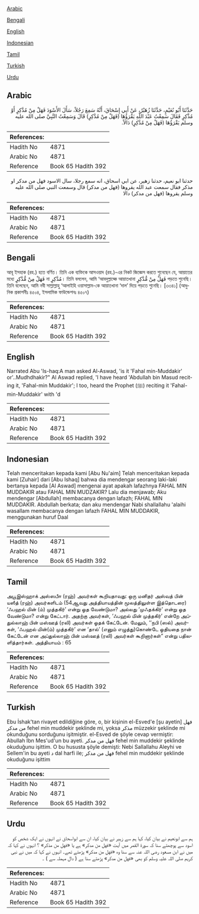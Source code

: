 [Arabic](#arabic)

[Bengali](#bengali)

[English](#english)

[Indonesian](#indonesian)

[Tamil](#tamil)

[Turkish](#turkish)

[Urdu](#urdu)

## Arabic


<div dir="rtl" lang="ar" style={{fontSize:'larger',backgroundColor:'#f8f9fa',padding:20}}>
حَدَّثَنَا أَبُو نُعَيْمٍ، حَدَّثَنَا زُهَيْرٌ، عَنْ أَبِي إِسْحَاقَ، أَنَّهُ سَمِعَ رَجُلاً، سَأَلَ الأَسْوَدَ فَهَلْ مِنْ مُدَّكِرٍ أَوْ مُذَّكِرٍ فَقَالَ سَمِعْتُ عَبْدَ اللَّهِ يَقْرَؤُهَا ‏(‏فَهَلْ مِنْ مُدَّكِرٍ‏)‏ قَالَ وَسَمِعْتُ النَّبِيَّ صلى الله عليه وسلم يَقْرَؤُهَا ‏(‏فَهَلْ مِنْ مُدَّكِرٍ‏)‏ دَالاً‏.‏
</div>
<div style={{backgroundColor:'#f8f9fa',padding:20, marginBottom: 10}}><table> <thead> <tr> <th>References:</th> <th></th> </tr> </thead> <tbody><tr><td>Hadith No</td><td>4871</td></tr><tr><td>Arabic No</td><td>4871</td></tr><tr><td>Reference</td><td>Book 65 Hadith 392</td></tr></tbody></table></div>


<div dir="rtl" lang="ar" style={{fontSize:'larger',backgroundColor:'#f8f9fa',padding:20}}>
حدثنا ابو نعيم، حدثنا زهير، عن ابي اسحاق، انه سمع رجلا، سال الاسود فهل من مدكر او مذكر فقال سمعت عبد الله يقروها (فهل من مدكر) قال وسمعت النبي صلى الله عليه وسلم يقروها (فهل من مدكر) دالا
</div>
<div style={{backgroundColor:'#f8f9fa',padding:20, marginBottom: 10}}><table> <thead> <tr> <th>References:</th> <th></th> </tr> </thead> <tbody><tr><td>Hadith No</td><td>4871</td></tr><tr><td>Arabic No</td><td>4871</td></tr><tr><td>Reference</td><td>Book 65 Hadith 392</td></tr></tbody></table></div>

## Bengali


<div dir="ltr" lang="bn" style={{fontSize:'larger',backgroundColor:'#f8f9fa',padding:20}}>
আবূ ইসহাক (রহ.) হতে বর্ণিত। তিনি এক ব্যক্তিকে আসওয়াদ (রহ.)-এর নিকট জিজ্ঞেস করতে শুনেছেন যে, আয়াতের মধ্যে فَهَلْ مِنْ مُّدَّكِرٍ না مُدَّكِرٍ। তিনি বললেন, আমি ‘আবদুল্লাহ্কে আয়াতখানা فَهَلْ مِنْ مُّدَّكِرٍ পড়তে শুনেছি। তিনি বলেছেন, আমি নবী সাল্লাল্লাহু ‘আলাইহি ওয়াসাল্লাম-কে আয়াতখানা ‘দাল’ দিয়ে পড়তে শুনেছি। [৩৩৪১] (আধুনিক প্রকাশনীঃ ৪৫০৪, ইসলামিক ফাউন্ডেশনঃ ৪৫০৭)
</div>
<div style={{backgroundColor:'#f8f9fa',padding:20, marginBottom: 10}}><table> <thead> <tr> <th>References:</th> <th></th> </tr> </thead> <tbody><tr><td>Hadith No</td><td>4871</td></tr><tr><td>Arabic No</td><td>4871</td></tr><tr><td>Reference</td><td>Book 65 Hadith 392</td></tr></tbody></table></div>

## English


<div dir="ltr" lang="en" style={{fontSize:'larger',backgroundColor:'#f8f9fa',padding:20}}>
Narrated Abu 'Is-haq:A man asked Al-Aswad, 'is it 'Fahal min-Muddakir' or'..Mudhdhakir?" Al Aswad replied, 'I have heard 'Abdullah bin Masud reciting it, 'Fahal-min Muddakir'; I too, heard the Prophet (ﷺ) reciting it 'Fahal-min-Muddakir' with 'd
</div>
<div style={{backgroundColor:'#f8f9fa',padding:20, marginBottom: 10}}><table> <thead> <tr> <th>References:</th> <th></th> </tr> </thead> <tbody><tr><td>Hadith No</td><td>4871</td></tr><tr><td>Arabic No</td><td>4871</td></tr><tr><td>Reference</td><td>Book 65 Hadith 392</td></tr></tbody></table></div>

## Indonesian


<div dir="ltr" lang="id" style={{fontSize:'larger',backgroundColor:'#f8f9fa',padding:20}}>
Telah menceritakan kepada kami [Abu Nu'aim] Telah menceritakan kepada kami [Zuhair] dari [Abu Ishaq] bahwa dia mendengar seorang laki-laki bertanya kepada [Al Aswad] mengenai ayat apakah lafazhnya FAHAL MIN MUDDAKIR atau FAHAL MIN MUDZAKIR? Lalu dia menjawab; Aku mendengar [Abdullah] membacanya dengan lafazh; FAHAL MIN MUDDAKIR. Abdullah berkata; dan aku mendengar Nabi shallallahu 'alaihi wasallam membacanya dengan lafazh FAHAL MIN MUDDAKIR, menggunakan huruf Daal
</div>
<div style={{backgroundColor:'#f8f9fa',padding:20, marginBottom: 10}}><table> <thead> <tr> <th>References:</th> <th></th> </tr> </thead> <tbody><tr><td>Hadith No</td><td>4871</td></tr><tr><td>Arabic No</td><td>4871</td></tr><tr><td>Reference</td><td>Book 65 Hadith 392</td></tr></tbody></table></div>

## Tamil


<div dir="ltr" lang="ta" style={{fontSize:'larger',backgroundColor:'#f8f9fa',padding:20}}>
அபூஇஸ்ஹாக் அஸ்ஸபீஈ (ரஹ்) அவர்கள் கூறியதாவது: ஒரு மனிதர் அஸ்வத் பின் யஸீத் (ரஹ்) அவர்களிடம் (54ஆவது அத்தியாயத்தின் மூலத்திலுள்ள இத்தொடரை) ‘ஃபஹல் மின் (ம்) முத்தகிர்’ என்று ஓத வேண்டுமா? அல்லது ‘முஃதக்கிர்’ என்று ஓத வேண்டுமா? என்று கேட்டார். அதற்கு அவர்கள், ‘ஃபஹல் மின் முத்தகிர்’ என்றே அப்துல்லாஹ் பின் மஸ்ஊத் (ரலி) அவர்கள் ஓதக் கேட்டேன். மேலும், ‘‘நபி (ஸல்) அவர்கள், ‘ஃபஹல் மின்(ம்) முத்தகிர்’ என ‘தால்’ (எனும் எழுத்து)கொண்டே ஓதியதை நான் கேட்டேன் என அப்துல்லாஹ் பின் மஸ்ஊத் (ரலி) அவர்கள் கூறினார்கள்” என்று பதிலளித்தார்கள். அத்தியாயம் : 65
</div>
<div style={{backgroundColor:'#f8f9fa',padding:20, marginBottom: 10}}><table> <thead> <tr> <th>References:</th> <th></th> </tr> </thead> <tbody><tr><td>Hadith No</td><td>4871</td></tr><tr><td>Arabic No</td><td>4871</td></tr><tr><td>Reference</td><td>Book 65 Hadith 392</td></tr></tbody></table></div>

## Turkish


<div dir="ltr" lang="tr" style={{fontSize:'larger',backgroundColor:'#f8f9fa',padding:20}}>
Ebu İshak'tan rivayet edildiğine göre, o, bir kişinin el-Esved'e [şu ayetin] فهل من مدكر fehel min muddekir şeklinde mi, yoksa مذكر müzzekir şeklinde mi okunduğunu sorduğunu işitmiştir. el-Esved de şöyle cevap vermiştir: Abullah İbn Mes'ud'un bu ayeti. فهل من مدكر fehel min muddekir şeklinde okuduğunu işittim. O bu hususta şöyle demişti: Nebi Sallallahu Aleyhi ve Sellem'in bu ayeti د dal harfi ile; فهل من مدكر fehel min muddekir şeklinde okuduğunu işittim
</div>
<div style={{backgroundColor:'#f8f9fa',padding:20, marginBottom: 10}}><table> <thead> <tr> <th>References:</th> <th></th> </tr> </thead> <tbody><tr><td>Hadith No</td><td>4871</td></tr><tr><td>Arabic No</td><td>4871</td></tr><tr><td>Reference</td><td>Book 65 Hadith 392</td></tr></tbody></table></div>

## Urdu


<div dir="rtl" lang="ur" style={{fontSize:'larger',backgroundColor:'#f8f9fa',padding:20}}>
ہم سے ابونعیم نے بیان کیا، کہا ہم سے زہیر نے بیان کیا، ان سے ابواسحاق نے انہوں نے ایک شخص کو اسود سے پوچھتے سنا کہ سورۃ القمر میں آیت «فهل من مدكر‏» ہے یا «فهل من مذكر‏» ؟ انہوں نے کہا کہ میں نے ابن مسعود رضی اللہ عنہ سے سنا وہ «فهل من مدكر‏» پڑھتے تھے۔ انہوں نے کہا کہ میں نے نبی کریم صلی اللہ علیہ وسلم کو بھی «فهل من مدكر‏» پڑھتے سنا ہے ( دال مہملہ سے ) ۔
</div>
<div style={{backgroundColor:'#f8f9fa',padding:20, marginBottom: 10}}><table> <thead> <tr> <th>References:</th> <th></th> </tr> </thead> <tbody><tr><td>Hadith No</td><td>4871</td></tr><tr><td>Arabic No</td><td>4871</td></tr><tr><td>Reference</td><td>Book 65 Hadith 392</td></tr></tbody></table></div>